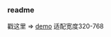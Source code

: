 ### readme

戳这里 => <a href="https://github.com/AllocatorXy/guokr-m" target="_blank">demo</a>
适配宽度320-768